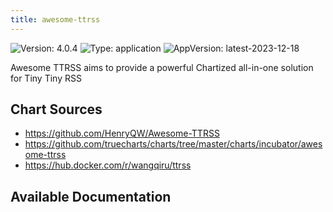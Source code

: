 ```yaml
---
title: awesome-ttrss
---
```


![Version: 4.0.4](https://img.shields.io/badge/Version-4.0.4-informational?style=flat-square) ![Type: application](https://img.shields.io/badge/Type-application-informational?style=flat-square) ![AppVersion: latest-2023-12-18](https://img.shields.io/badge/AppVersion-latest-2023-12-18-informational?style=flat-square)

Awesome TTRSS aims to provide a powerful Chartized all-in-one solution for Tiny Tiny RSS

## Chart Sources

- https://github.com/HenryQW/Awesome-TTRSS
- https://github.com/truecharts/charts/tree/master/charts/incubator/awesome-ttrss
- https://hub.docker.com/r/wangqiru/ttrss

## Available Documentation

